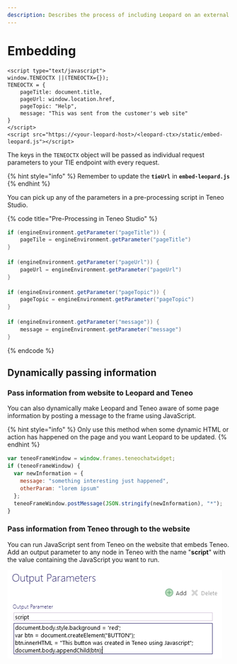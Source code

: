 ```yaml
---
description: Describes the process of including Leopard on an external website.
---
```


# Embedding

```markup
<script type="text/javascript">
window.TENEOCTX ||(TENEOCTX={});
TENEOCTX = {
	pageTitle: document.title,
	pageUrl: window.location.href,
	pageTopic: "Help",
	message: "This was sent from the customer's web site"
}
</script>
<script src="https://<your-leopard-host>/<leopard-ctx>/static/embed-leopard.js"></script>
```

The keys in the `TENEOCTX` object will be passed as individual request parameters to your TIE endpoint with every request.  

{% hint style="info" %}
Remember to update the **`tieUrl`** in **`embed-leopard.js`**
{% endhint %}

You can pick up any of the parameters in a pre-processing script in Teneo Studio.

{% code title="Pre-Processing in Teneo Studio" %}
```groovy
if (engineEnvironment.getParameter("pageTitle")) {
	pageTile = engineEnvironment.getParameter("pageTitle")
}

if (engineEnvironment.getParameter("pageUrl")) {
	pageUrl = engineEnvironment.getParameter("pageUrl")
}

if (engineEnvironment.getParameter("pageTopic")) {
	pageTopic = engineEnvironment.getParameter("pageTopic")
}

if (engineEnvironment.getParameter("message")) {
	message = engineEnvironment.getParameter("message")
}
```
{% endcode %}

## Dynamically passing information

### Pass information from website to Leopard and Teneo

You can also dynamically make Leopard and Teneo aware of some page information by posting a message to the frame using JavaScript.

{% hint style="info" %}
Only use this method when some dynamic HTML or action has happened on the page and you want Leopard to be updated.
{% endhint %}

```javascript
var teneoFrameWindow = window.frames.teneochatwidget;
if (teneoFrameWindow) {
  var newInformation = {
    message: "something interesting just happened",
    otherParam: "lorem ipsum"
  };
  teneoFrameWindow.postMessage(JSON.stringify(newInformation), "*");
}
```

### Pass information from Teneo through to the website

You can run JavaScript sent from Teneo on the website that embeds Teneo. Add an output parameter to any node in Teneo with the name "**script**" with the value containing the JavaScript you want to run.

![Creates a button and changes the site&apos;s background text to Red!!](.gitbook/assets/image%20%2816%29.png)



